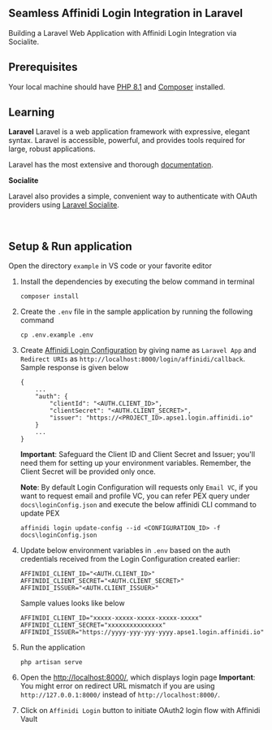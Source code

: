 ## Seamless Affinidi Login Integration in Laravel

Building a Laravel Web Application with Affinidi Login Integration via Socialite.

## Prerequisites
Your local machine should have [PHP 8.1](https://www.php.net/downloads) and [Composer](https://getcomposer.org/download/) installed.

## Learning 

**Laravel**
Laravel is a web application framework with expressive, elegant syntax. 
Laravel is accessible, powerful, and provides tools required for large, robust applications.

Laravel has the most extensive and thorough [documentation](https://laravel.com/docs).

**Socialite**

 Laravel also provides a simple, convenient way to authenticate with OAuth providers using [Laravel Socialite](https://laravel.com/docs/10.x/socialites).

<br>

## Setup & Run application

Open the directory `example` in VS code or your favorite editor

 1. Install the dependencies by executing the below command in terminal
    ```
    composer install
    ```
 2. Create the `.env` file in the sample application by running the following command
    ```
    cp .env.example .env
    ```
 3. Create [Affinidi Login Configuration](https://docs.affinidi.com/docs/affinidi-login/login-configuration/#create-login-configuration) by giving name as `Laravel App` and `Redirect URIs` as `http://localhost:8000/login/affinidi/callback`. Sample response is given below
    ```
    {
        ...
        "auth": {
            "clientId": "<AUTH.CLIENT_ID>",
            "clientSecret": "<AUTH.CLIENT_SECRET>",
            "issuer": "https://<PROJECT_ID>.apse1.login.affinidi.io"
        }
        ...
    }
    ```
    **Important**: Safeguard the Client ID and Client Secret and Issuer; you'll need them for setting up your environment variables. Remember, the Client Secret will be provided only once.

    **Note**: By default Login Configuration will requests only `Email VC`, if you want to request email and profile VC, you can refer PEX query under `docs\loginConfig.json` and execute the below affinidi CLI command to update PEX
    ```
    affinidi login update-config --id <CONFIGURATION_ID> -f docs\loginConfig.json
    ```
 
 4. Update below environment variables in `.env` based on the auth credentials received from the Login Configuration created earlier:
    ```
    AFFINIDI_CLIENT_ID="<AUTH.CLIENT_ID>"
    AFFINIDI_CLIENT_SECRET="<AUTH.CLIENT_SECRET>"
    AFFINIDI_ISSUER="<AUTH.CLIENT_ISSUER>"
    ```
    Sample values looks like below
    ```
    AFFINIDI_CLIENT_ID="xxxxx-xxxxx-xxxxx-xxxxx-xxxxx"
    AFFINIDI_CLIENT_SECRET="xxxxxxxxxxxxxxx"
    AFFINIDI_ISSUER="https://yyyy-yyy-yyy-yyyy.apse1.login.affinidi.io"
    ```
5. Run the application
    ```
    php artisan serve
    ```
6. Open the [http://localhost:8000/](http://localhost:8000/), which displays login page 
    **Important**: You might error on redirect URL mismatch if you are using `http://127.0.0.1:8000/` instead of `http://localhost:8000/`. 
7. Click on `Affinidi Login` button to initiate OAuth2 login flow with Affinidi Vault
